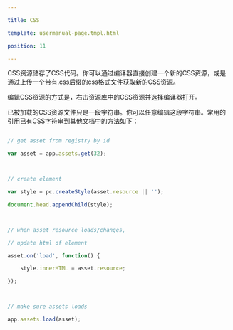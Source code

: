 ---
title: CSS
template: usermanual-page.tmpl.html
position: 11
---

CSS资源储存了CSS代码。你可以通过编译器直接创建一个新的CSS资源，或是通过上传一个带有.css后缀的css格式文件获取新的CSS资源。

编辑CSS资源的方式是，右击资源库中的CSS资源并选择编译器打开。

已被加载的CSS资源文件只是一段字符串。你可以任意编辑这段字符串。常用的引用已有CSS字符串到其他文档中的方法如下：

```javascript
// get asset from registry by id
var asset = app.assets.get(32);

// create element
var style = pc.createStyle(asset.resource || '');
document.head.appendChild(style);

// when asset resource loads/changes,
// update html of element
asset.on('load', function() {
    style.innerHTML = asset.resource;
});

// make sure assets loads
app.assets.load(asset);
```

